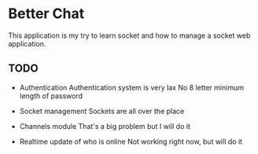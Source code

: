 # Better Chat

This application is my try to learn socket and how to manage a socket web application.

## TODO

- Authentication
Authentication system is very lax
No 8 letter minimum length of password

- Socket management
Sockets are all over the place

- Channels module
That's a big problem but I will do it

- Realtime update of who is online
Not working right now, but will do it